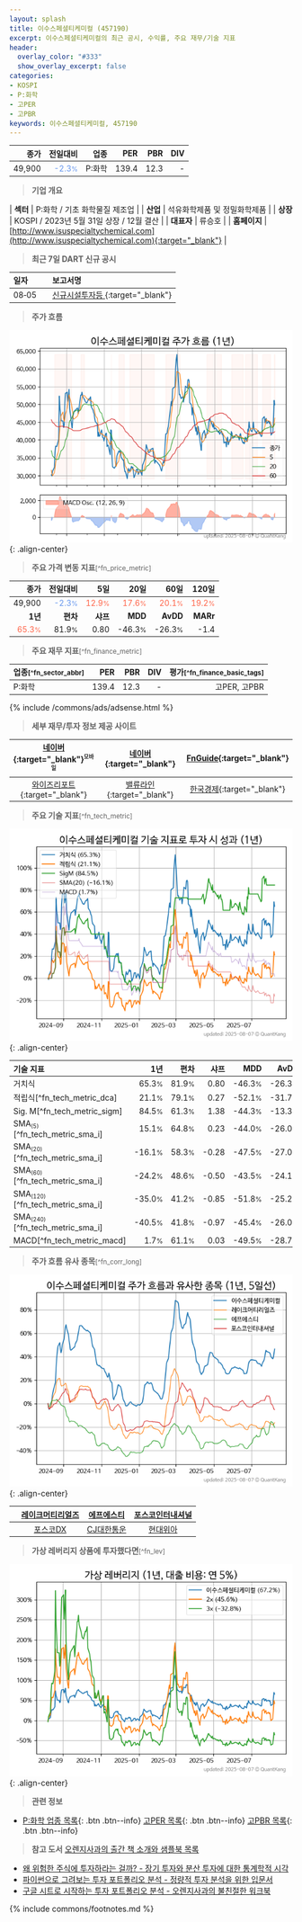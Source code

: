 ```yaml
---
layout: splash
title: 이수스페셜티케미컬 (457190)
excerpt: 이수스페셜티케미컬의 최근 공시, 수익률, 주요 재무/기술 지표
header:
  overlay_color: "#333"
  show_overlay_excerpt: false
categories:
- KOSPI
- P:화학
- 고PER
- 고PBR
keywords: 이수스페셜티케미컬, 457190
---
```


| **종가** | **전일대비** | **업종** | **PER** | **PBR** | **DIV** |
| -------: | -----------: | -------: | ------: | ------: | ------: |
| 49,900 | <span style="color: cornflowerblue">-2.3<small>%</small></span> | P:화학 | 139.4 | 12.3 | - |

<!-- more -->


> **기업 개요**<a id="company"></a>

| <span style="white-space:nowrap;">**섹터**</span> | P:화학 / 기초 화학물질 제조업 |
| <span style="white-space:nowrap;">**산업**</span> | 석유화학제품 및 정밀화학제품 |
| <span style="white-space:nowrap;">**상장**</span> | KOSPI / 2023년 5월 31일 상장 / 12월 결산 |
| <span style="white-space:nowrap;">**대표자**</span> | 류승호 |
| <span style="white-space:nowrap;">**홈페이지**</span> | [http://www.isuspecialtychemical.com](http://www.isuspecialtychemical.com){:target="_blank"} |


> **최근 7일 DART 신규 공시**<a id="dart"></a>

| **일자** |      | **보고서명** |
| :------- | :--- | :----------- |
| 08&#x2011;05 | | [신규시설투자등              ](https://dart.fss.or.kr/dsaf001/main.do?rcpNo=20250805800381){:target="_blank"} |


> **주가 흐름**<a id="price"></a>

![457190](/stock/images/457190.png){: .align-center}


> **주요 가격 변동 지표**<small>[^fn_price_metric]</small>

| **종가** | **전일대비** | **5일** | **20일** | **60일** | **120일** |
| -------: | -----------: | ------: | -------: | -------: | --------: |
| 49,900 | <span style="color: cornflowerblue">-2.3<small>%</small></span> | <span style="color: tomato">12.9<small>%</small></span> | <span style="color: tomato">17.6<small>%</small></span> | <span style="color: tomato">20.1<small>%</small></span> | <span style="color: tomato">19.2<small>%</small></span> |
| **1년** | **편차** | **샤프** | **MDD** | **AvDD** | **MARr** |
| <span style="color: tomato">65.3<small>%</small></span> | 81.9<small>%</small> | 0.80 | -46.3<small>%</small> | -26.3<small>%</small> | -1.4 |


> **주요 재무 지표**<small>[^fn_finance_metric]</small>

| **업종**<small>[^fn_sector_abbr]</small> | **PER** | **PBR** | **DIV** | **평가**<small>[^fn_finance_basic_tags]</small> |
| :--------------------------------------- | ------: | ------: | ------: | ----------------------------------------------: |
| P:화학 | 139.4 | 12.3 | - | 고PER, 고PBR |



{% include /commons/ads/adsense.html %}

> **세부 재무/투자 정보 제공 사이트**

| [네이버](https://m.stock.naver.com/domestic/stock/457190/finance/summary){:target="_blank"}<sup><small>모바일</small></sup> | [네이버](https://finance.naver.com/item/coinfo.naver?code=457190){:target="_blank"} | [FnGuide](https://comp.fnguide.com/SVO2/ASP/SVD_Invest.asp?gicode=A457190&MenuYn=Y){:target="_blank"} |
| :---: | :---: | :---: |
| [와이즈리포트](https://comp.wisereport.co.kr/company/c1040001.aspx?cmp_cd=457190){:target="_blank"} | [밸류라인](https://www.valueline.co.kr/finance/summary/457190){:target="_blank"} | [한국경제](https://markets.hankyung.com/stock/457190/financial-summary){:target="_blank"} |


> **주요 기술 지표**<small>[^fn_tech_metric]</small>


![457190](/stock/images/457190_tech.png){: .align-center}

| **기술 지표** | **1년** | **편차** | **샤프** | **MDD** | **AvDD** |
| :------------ | ------: | -----------: | -------: | ------: | -------: |
| 거치식 | 65.3<small>%</small> | 81.9<small>%</small> | 0.80 | -46.3<small>%</small> | -26.3<small>%</small> |
| 적립식[^fn_tech_metric_dca] | 21.1<small>%</small> | 79.1<small>%</small> | 0.27 | -52.1<small>%</small> | -31.7<small>%</small> |
| Sig. M[^fn_tech_metric_sigm] | 84.5<small>%</small> | 61.3<small>%</small> | 1.38 | -44.3<small>%</small> | -13.3<small>%</small> |
| SMA<small><sub>(5)</sub></small>[^fn_tech_metric_sma_i] | 15.1<small>%</small> | 64.8<small>%</small> | 0.23 | -44.0<small>%</small> | -26.0<small>%</small> |
| SMA<small><sub>(20)</sub></small>[^fn_tech_metric_sma_i] | -16.1<small>%</small> | 58.3<small>%</small> | -0.28 | -47.5<small>%</small> | -27.0<small>%</small> |
| SMA<small><sub>(60)</sub></small>[^fn_tech_metric_sma_i] | -24.2<small>%</small> | 48.6<small>%</small> | -0.50 | -43.5<small>%</small> | -24.1<small>%</small> |
| SMA<small><sub>(120)</sub></small>[^fn_tech_metric_sma_i] | -35.0<small>%</small> | 41.2<small>%</small> | -0.85 | -51.8<small>%</small> | -25.2<small>%</small> |
| SMA<small><sub>(240)</sub></small>[^fn_tech_metric_sma_i] | -40.5<small>%</small> | 41.8<small>%</small> | -0.97 | -45.4<small>%</small> | -26.0<small>%</small> |
| MACD[^fn_tech_metric_macd] | 1.7<small>%</small> | 61.1<small>%</small> | 0.03 | -49.5<small>%</small> | -28.7<small>%</small> |


> **주가 흐름 유사 종목**<a id="corr"></a><small>[^fn_corr_long]</small>

![457190](/stock/images/457190_corr.png){: .align-center}

|       | [레이크머티리얼즈](/281740/) | [에프에스티](/036810/) | [포스코인터내셔널](/047050/) |
| :---: | :------------------------------------: | :------------------------------------: | :------------------------------------: |
|       | [포스코DX](/022100/) | [CJ대한통운](/000120/) | [현대위아](/011210/) |


> **가상 레버리지 상품에 투자했다면**<a id="2x"></a><small>[^fn_lev]</small>

![457190](/stock/images/457190_2x.png){: .align-center}


> **관련 정보**

- [P:화학 업종 목록](/stats/sector/kospi_업종_화학_종목/){: .btn .btn--info} [고PER 목록](/fn/fn_high_per/){: .btn .btn--info} [고PBR 목록](/fn/fn_high_pbr/){: .btn .btn--info}

> **참고 도서** [오렌지사과의 출간 책 소개와 샘플북 목록](https://kongdori.tistory.com/691)

- [왜 위험한 주식에 투자하라는 걸까? - 장기 투자와 분산 투자에 대한 통계학적 시각](https://kongdori.tistory.com/421)
- [파이썬으로 그려보는 투자 포트폴리오 분석  - 정량적 투자 분석을 위한 입문서](https://kongdori.tistory.com/643)
- [구글 시트로 시작하는 투자 포트폴리오 분석 - 오렌지사과의 불친절한 워크북](https://kongdori.tistory.com/449)


{% include commons/footnotes.md %}